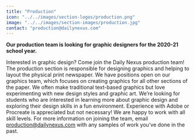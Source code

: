 ```yaml
---
title: "Production"
icon: "../../images/section-logos/production.png"
image: "../../images/section-images/production.jpg"
contact: "production@dailynexus.com"
---
```

**Our production team is looking for graphic designers for the 2020-21 school year.**
 
Interested in graphic design? Come join the Daily Nexus production team! The production section is responsible for designing graphics and helping to layout the physical print newspaper. We have positions open on our graphics team, which focuses on creating graphics for all other sections of the paper. We often make traditional text-based graphics but love experimenting with new design styles and graphic art. We’re looking for students who are interested in learning more about graphic design and exploring their design skills in a fun environment. Experience with Adobe or Procreate is appreciated but not necessary! We are happy to work with all skill levels. For more information on joining the team, email [production@dailynexus.com](mailto:production@dailynexus.com) with any samples of work you’ve done in the past.